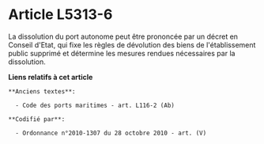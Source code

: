 # Article L5313-6

La dissolution du port autonome peut être prononcée par un décret en Conseil d'Etat, qui fixe les règles de dévolution des
biens de l'établissement public supprimé et détermine les mesures rendues nécessaires par la dissolution.

**Liens relatifs à cet article**

	**Anciens textes**:

	  - Code des ports maritimes - art. L116-2 (Ab)

	**Codifié par**:

	  - Ordonnance n°2010-1307 du 28 octobre 2010 - art. (V)
